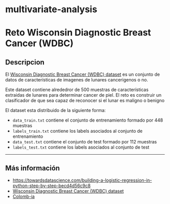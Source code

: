 # multivariate-analysis

# Reto Wisconsin Diagnostic Breast Cancer (WDBC)

## Descripcion

El [Wisconsin Diagnostic Breast Cancer (WDBC) dataset](http://archive.ics.uci.edu/ml/datasets/Breast+Cancer+Wisconsin+%28Diagnostic%29) es un conjunto de datos de características de imagenes de lunares cancerigenos o no.

Este dataset contiene alrededror de 500 muestras de características extraidas de lunares para determinar cancer de piel. El reto es construir un clasificador de que sea capaz de reconocer si el lunar es maligno o benigno

El dataset esta distribuido de la siguiente forma:

* `data_train.txt` contiene el conjunto de entrenamiento formado por 448 muestras
* `labels_train.txt` contiene los labels asociados al conjunto de entrenamiento
* `data_test.txt` contiene el conjunto de test formado por 112 muestras
* `labels_test.txt` contiene los labels asociados al conjunto de test

___

## Más información

* https://towardsdatascience.com/building-a-logistic-regression-in-python-step-by-step-becd4d56c9c8
* [Wisconsin Diagnostic Breast Cancer (WDBC) dataset](http://archive.ics.uci.edu/ml/datasets/Breast+Cancer+Wisconsin+%28Diagnostic%29)
* [Colomb-ia](https://github.com/jcvasquezc/supervised-cancer)